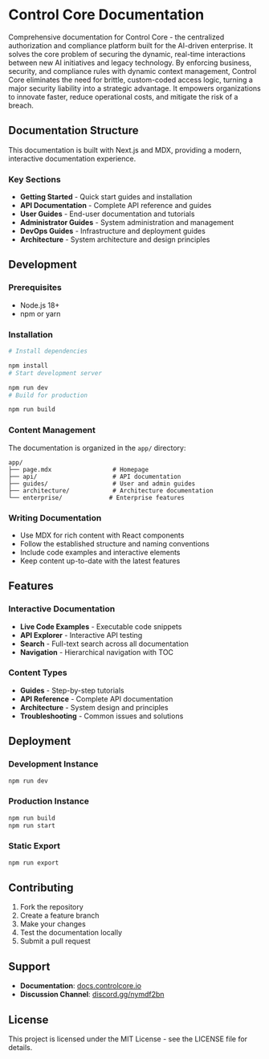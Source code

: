 # Control Core Documentation

Comprehensive documentation for Control Core - the centralized authorization and compliance platform built for the AI-driven enterprise. It solves the core problem of securing the dynamic, real-time interactions between new AI initiatives and legacy technology. By enforcing business, security, and compliance rules with dynamic context management, Control Core eliminates the need for brittle, custom-coded access logic, turning a major security liability into a strategic advantage. It empowers organizations to innovate faster, reduce operational costs, and mitigate the risk of a breach.

## Documentation Structure

This documentation is built with Next.js and MDX, providing a modern, interactive documentation experience.

### Key Sections

- **Getting Started** - Quick start guides and installation
- **API Documentation** - Complete API reference and guides
- **User Guides** - End-user documentation and tutorials
- **Administrator Guides** - System administration and management
- **DevOps Guides** - Infrastructure and deployment guides
- **Architecture** - System architecture and design principles

## Development

### Prerequisites

- Node.js 18+
- npm or yarn

### Installation

```bash
# Install dependencies

npm install
# Start development server

npm run dev
# Build for production

npm run build
```

### Content Management

The documentation is organized in the `app/` directory:

```text
app/
├── page.mdx                 # Homepage
├── api/                     # API documentation
├── guides/                  # User and admin guides
├── architecture/            # Architecture documentation
└── enterprise/             # Enterprise features
```

### Writing Documentation

- Use MDX for rich content with React components
- Follow the established structure and naming conventions
- Include code examples and interactive elements
- Keep content up-to-date with the latest features

## Features

### Interactive Documentation

- **Live Code Examples** - Executable code snippets
- **API Explorer** - Interactive API testing
- **Search** - Full-text search across all documentation
- **Navigation** - Hierarchical navigation with TOC

### Content Types

- **Guides** - Step-by-step tutorials
- **API Reference** - Complete API documentation
- **Architecture** - System design and principles
- **Troubleshooting** - Common issues and solutions

## Deployment

### Development Instance

```bash
npm run dev
```

### Production Instance

```bash
npm run build
npm run start
```

### Static Export

```bash
npm run export
```

## Contributing

1. Fork the repository
2. Create a feature branch
3. Make your changes
4. Test the documentation locally
5. Submit a pull request

## Support

- **Documentation**: [docs.controlcore.io](https://docs.controlcore.io)
- **Discussion Channel**: [discord.gg/nymdf2bn](https://discord.gg/NymDF2bN)

## License

This project is licensed under the MIT License - see the LICENSE file for details.
